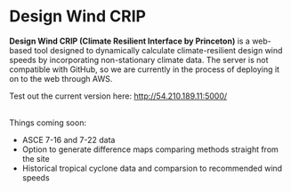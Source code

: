 # Design Wind CRIP
 
<strong>Design Wind CRIP (Climate Resilient Interface by Princeton)</strong> is a web-based tool designed to dynamically calculate climate-resilient design wind speeds by incorporating non-stationary climate data.
The server is not compatible with GitHub, so we are currently in the process of deploying it on to the web through AWS. <br>

Test out the current version here: http://54.210.189.11:5000/ <br><br>

Things coming soon:
<ul>
 <li>ASCE 7-16 and 7-22 data</li>
 <li>Option to generate difference maps comparing methods straight from the site</li>
 <li>Historical tropical cyclone data and comparsion to recommended wind speeds</li>
</ul>
